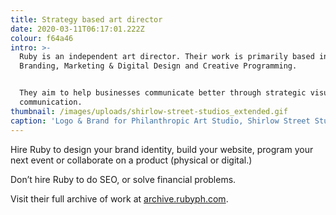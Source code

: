 ```yaml
---
title: Strategy based art director
date: 2020-03-11T06:17:01.222Z
colour: f64a46
intro: >-
  Ruby is an independent art director. Their work is primarily based in
  Branding, Marketing & Digital Design and Creative Programming.


  They aim to help businesses communicate better through strategic visual
  communication.
thumbnail: /images/uploads/shirlow-street-studios_extended.gif
caption: 'Logo & Brand for Philanthropic Art Studio, Shirlow Street Studios, 2019'
---
```

Hire Ruby to design your brand identity, build your website, program your next event or collaborate on a product (physical or digital.)

Don’t hire Ruby to do SEO, or solve financial problems.

Visit their full archive of work at [archive.rubyph.com](http://archive.rubyph.com?subject=Hey!).
